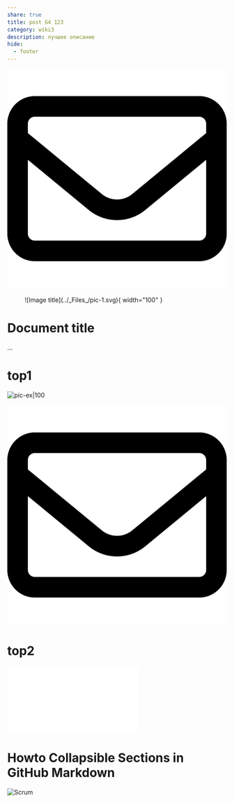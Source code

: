 ```yaml
---
share: true
title: post G4 123
category: wiki3
description: лучшее описание
hide:
  - footer
---
```



![Photo | center | 256](../_Files_/pic-1.svg)

<figure markdown>
  ![Image title](../_Files_/pic-1.svg){ width="100" }
</figure>



# Document title
...





# top1

![pic-ex|100](https://myoctocat.com/assets/images/base-octocat.svg)

![pic-in|100](../_Files_/pic-1.svg)

# top2

![post 4](../wiki2/second-my-post.md#soft1)




# Howto Collapsible Sections in GitHub Markdown




![`Scrum`](../wiki4/скрам-на-проектах.md#Scrum)
